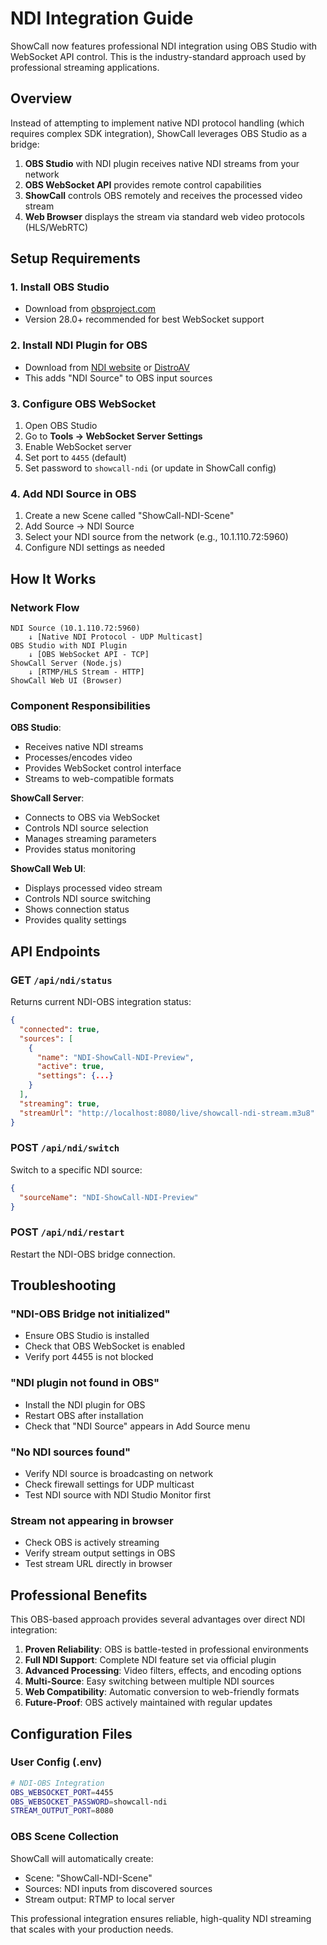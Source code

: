 # NDI Integration Guide

ShowCall now features professional NDI integration using OBS Studio with WebSocket API control. This is the industry-standard approach used by professional streaming applications.

## Overview

Instead of attempting to implement native NDI protocol handling (which requires complex SDK integration), ShowCall leverages OBS Studio as a bridge:

1. **OBS Studio** with NDI plugin receives native NDI streams from your network
2. **OBS WebSocket API** provides remote control capabilities
3. **ShowCall** controls OBS remotely and receives the processed video stream
4. **Web Browser** displays the stream via standard web video protocols (HLS/WebRTC)

## Setup Requirements

### 1. Install OBS Studio
- Download from [obsproject.com](https://obsproject.com/)
- Version 28.0+ recommended for best WebSocket support

### 2. Install NDI Plugin for OBS
- Download from [NDI website](https://ndi.video/tools/) or [DistroAV](https://github.com/Palakis/obs-ndi)
- This adds "NDI Source" to OBS input sources

### 3. Configure OBS WebSocket
1. Open OBS Studio
2. Go to **Tools → WebSocket Server Settings**
3. Enable WebSocket server
4. Set port to `4455` (default)
5. Set password to `showcall-ndi` (or update in ShowCall config)

### 4. Add NDI Source in OBS
1. Create a new Scene called "ShowCall-NDI-Scene"
2. Add Source → NDI Source
3. Select your NDI source from the network (e.g., 10.1.110.72:5960)
4. Configure NDI settings as needed

## How It Works

### Network Flow
```
NDI Source (10.1.110.72:5960) 
    ↓ [Native NDI Protocol - UDP Multicast]
OBS Studio with NDI Plugin
    ↓ [OBS WebSocket API - TCP]
ShowCall Server (Node.js)
    ↓ [RTMP/HLS Stream - HTTP]
ShowCall Web UI (Browser)
```

### Component Responsibilities

**OBS Studio**:
- Receives native NDI streams
- Processes/encodes video
- Provides WebSocket control interface
- Streams to web-compatible formats

**ShowCall Server**:
- Connects to OBS via WebSocket
- Controls NDI source selection
- Manages streaming parameters
- Provides status monitoring

**ShowCall Web UI**:
- Displays processed video stream
- Controls NDI source switching
- Shows connection status
- Provides quality settings

## API Endpoints

### GET `/api/ndi/status`
Returns current NDI-OBS integration status:
```json
{
  "connected": true,
  "sources": [
    {
      "name": "NDI-ShowCall-NDI-Preview",
      "active": true,
      "settings": {...}
    }
  ],
  "streaming": true,
  "streamUrl": "http://localhost:8080/live/showcall-ndi-stream.m3u8"
}
```

### POST `/api/ndi/switch`
Switch to a specific NDI source:
```json
{
  "sourceName": "NDI-ShowCall-NDI-Preview"
}
```

### POST `/api/ndi/restart`
Restart the NDI-OBS bridge connection.

## Troubleshooting

### "NDI-OBS Bridge not initialized"
- Ensure OBS Studio is installed
- Check that OBS WebSocket is enabled
- Verify port 4455 is not blocked

### "NDI plugin not found in OBS"
- Install the NDI plugin for OBS
- Restart OBS after installation
- Check that "NDI Source" appears in Add Source menu

### "No NDI sources found"
- Verify NDI source is broadcasting on network
- Check firewall settings for UDP multicast
- Test NDI source with NDI Studio Monitor first

### Stream not appearing in browser
- Check OBS is actively streaming
- Verify stream output settings in OBS
- Test stream URL directly in browser

## Professional Benefits

This OBS-based approach provides several advantages over direct NDI integration:

1. **Proven Reliability**: OBS is battle-tested in professional environments
2. **Full NDI Support**: Complete NDI feature set via official plugin
3. **Advanced Processing**: Video filters, effects, and encoding options
4. **Multi-Source**: Easy switching between multiple NDI sources
5. **Web Compatibility**: Automatic conversion to web-friendly formats
6. **Future-Proof**: OBS actively maintained with regular updates

## Configuration Files

### User Config (.env)
```bash
# NDI-OBS Integration
OBS_WEBSOCKET_PORT=4455
OBS_WEBSOCKET_PASSWORD=showcall-ndi
STREAM_OUTPUT_PORT=8080
```

### OBS Scene Collection
ShowCall will automatically create:
- Scene: "ShowCall-NDI-Scene"
- Sources: NDI inputs from discovered sources
- Stream output: RTMP to local server

This professional integration ensures reliable, high-quality NDI streaming that scales with your production needs.